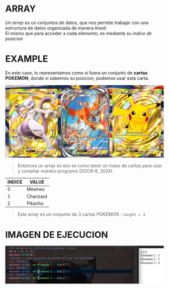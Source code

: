 # ARRAY
Un *array* es un conjuntos de datos, que nos permite trabajar con una estructura de datos 
organizada de manera *lineal*.  
El mismo que para acceder a cada elemento, es mediante su *indice de posicion*
# EXAMPLE
En este caso, lo representamos como si fuera un conjunto de **cartas POKEMON**, donde si sabemos su posicion, podemos usar esta carta.

<img src = "img/arrayImage.png">

> Entonces un array es eso es como tener un maso de cartas para usar y compilar nuestro programa
> (DOCK-8, 2024) 

|INDICE|VALUE|
|------|-----|
|0|Mewtwo|
|1|Charizard|
|2|Pikachu|

> Este array es un conjunto de 3 cartas *POKEMON* : `lenght = 3`

# IMAGEN DE EJECUCION

<img src = "img/A.png">
